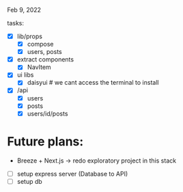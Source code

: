 Feb 9, 2022

tasks:

- [x] lib/props
    - [x] compose
    - [x] users, posts
- [x] extract components
    - [x] NavItem
- [x] ui libs
    - [x] daisyui # we cant access the terminal to install
- [x] /api
    - [x] users
    - [x] posts
    - [x] users/id/posts

# Future plans:
- Breeze + Next.js -> redo exploratory project in this stack
- [ ] setup express server (Database to API)
- [ ] setup db
